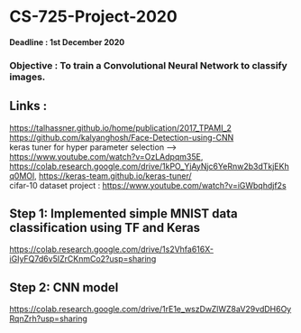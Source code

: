# CS-725-Project-2020
#### Deadline : 1st December 2020
### Objective : To train a Convolutional Neural Network to classify images.
## Links :
https://talhassner.github.io/home/publication/2017_TPAMI_2 <br>
https://github.com/kalyanghosh/Face-Detection-using-CNN <br>
keras tuner for hyper parameter selection --><br> https://www.youtube.com/watch?v=OzLAdpqm35E, https://colab.research.google.com/drive/1kPO_YjAyNjc6YeRnw2b3dTkjEKhq0MOl, https://keras-team.github.io/keras-tuner/ <br>
cifar-10 dataset project : https://www.youtube.com/watch?v=iGWbqhdjf2s
## Step 1: Implemented simple MNIST data classification using TF and Keras
https://colab.research.google.com/drive/1s2Vhfa616X-iGIyFQ7d6v5IZrCKnmCo2?usp=sharing
## Step 2: CNN model 
https://colab.research.google.com/drive/1rE1e_wszDwZlWZ8aV29vdDH6OyRqnZrh?usp=sharing

